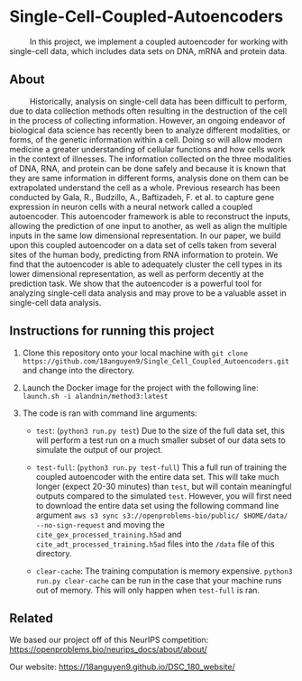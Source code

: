 # Single-Cell-Coupled-Autoencoders

&emsp; &emsp; In this project, we implement a coupled autoencoder for working with single-cell data, which includes data sets on DNA, mRNA and protein data.

## About

&emsp; &emsp; Historically, analysis on single-cell data has been difficult to perform, due to data collection methods often resulting in the destruction of the cell in the process of collecting information. However, an ongoing endeavor of biological data science has recently been to analyze different modalities, or forms, of the genetic information within a cell. Doing so will allow modern medicine a greater understanding of cellular functions and how cells work in the context of illnesses. The information collected on the three modalities of DNA, RNA, and protein can be done safely and because it is known that they are same information in different forms, analysis done on them can be extrapolated understand the cell as a whole. Previous research has been conducted by Gala, R., Budzillo, A., Baftizadeh, F. et al. to capture gene expression in neuron cells with a neural network called a coupled autoencoder. This autoencoder framework is able to reconstruct the inputs, allowing the prediction of one input to another, as well as align the multiple inputs in the same low dimensional representation. In our paper, we build upon this coupled autoencoder on a data set of cells taken from several sites of the human body, predicting from RNA information to protein. We find that the autoencoder is able to adequately cluster the cell types in its lower dimensional representation, as well as perform decently at the prediction task. We show that the autoencoder is a powerful tool for analyzing single-cell data analysis and may prove to be a valuable asset in single-cell data analysis.

## Instructions for running this project

1. Clone this repository onto your local machine with `git clone https://github.com/18anguyen9/Single_Cell_Coupled_Autoencoders.git` and change into the directory.

2. Launch the Docker image for the project with the following line: `launch.sh -i alandnin/method3:latest`

3. The code is ran with command line arguments:

    * `test`: (`python3 run.py test`) Due to the size of the full data set, this will perform a test run on a much smaller subset of our data sets to simulate the output of our project. 
    
    *  `test-full`: (`python3 run.py test-full`) This a full run of training the coupled autoencoder with the entire data set. This will take much longer (expect 20-30 minutes) than `test`, but will contain meaningful outputs compared to the simulated `test`. However, you will first need to download the entire data set using the following command line argument `aws s3 sync s3://openproblems-bio/public/ $HOME/data/ --no-sign-request` and moving the `cite_gex_processed_training.h5ad` and `cite_adt_processed_training.h5ad` files into the `/data` file of this directory.
    
    *  `clear-cache`: The training computation is memory expensive. `python3 run.py clear-cache` can be run in the case that your machine runs out of memory. This will only happen when `test-full` is ran.

## Related

We based our project off of this NeurIPS competition: https://openproblems.bio/neurips_docs/about/about/

Our website: https://18anguyen9.github.io/DSC_180_website/
    
    
    
